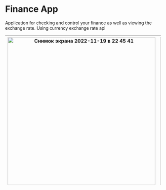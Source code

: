 # Finance App

Application for checking and control your finance as well as viewing the exchange rate.
Using currency exchange rate api


| <img width="478" alt="Снимок экрана 2022-11-19 в 22 45 41" src="https://user-images.githubusercontent.com/95878097/202868739-abb88076-6889-416a-a185-1b6f53b4f285.png"> | <img width="478" alt="Снимок экрана 2022-11-19 в 22 45 51" src="https://user-images.githubusercontent.com/95878097/202868742-c348541c-ed70-4a62-8377-ed2745ca5632.png">|
| ------- | -------- |
